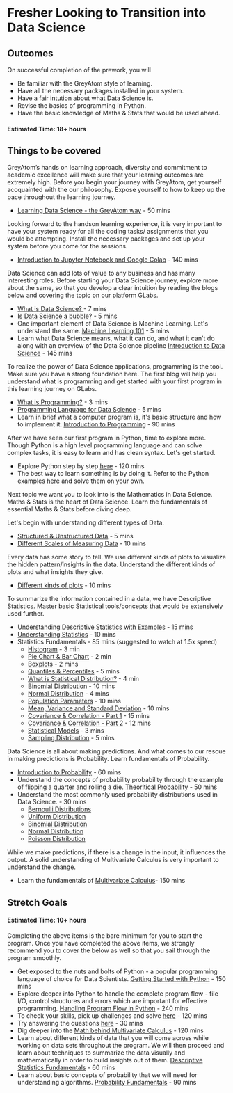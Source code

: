 # Fresher Looking to Transition into Data Science

## Outcomes

On successful completion of the prework, you will

* Be familiar with the GreyAtom style of learning.
* Have all the necessary packages installed in your system.
* Have a fair intution about what Data Science is.
* Revise the basics of programming in Python.
* Have the basic knowledge of Maths & Stats that would be used ahead.


#### Estimated Time: 18+ hours

## Things to be covered

GreyAtom’s hands on learning approach, diversity and commitment to academic excellence will make sure that your learning outcomes are extremely high. Before you begin your journey with GreyAtom, get yourself accquainted with the our philosophy. Expose yourself to how to keep up the pace throughout the learning journey. 
* [Learning Data Science - the GreyAtom way](https://ga.greyatom.com/fs/learn/programs/pre-work-data-science-masters-program-9/concepts/learning-data-science-the-greyatom-way/topics/welcome-4) - 50 mins

Looking forward to the handson learning experience, it is very important to have your system ready for all the coding tasks/ assignments that you would be attempting. Install the necessary packages and set up your system before you come for the sessions. 
* [Introduction to Jupyter Notebook and Google Colab](https://ga.greyatom.com/fs/learn/programs/pre-work-data-science-masters-program-9/concepts/introduction-to-jupyter-notebook-and-google-colab/topics/installation-setting-up-your-local-system-6) - 140 mins

Data Science can add lots of value to any business and has many interesting roles. Before starting your Data Science journey, explore more about the same, so that you develop a clear intuition by reading the blogs below and covering the topic on our platform GLabs.
* [What is Data Science? ](https://hackernoon.com/what-on-earth-is-data-science-eb1237d8cb37) - 7 mins 
* [Is Data Science a bubble?](https://hackernoon.com/is-data-science-a-bubble-c70ceac0f264) - 5 mins
* One important element of Data Science is Machine Learning. Let's understand the same. [Machine Learning 101](https://hackernoon.com/the-simplest-explanation-of-machine-learning-youll-ever-read-bebc0700047c) - 5 mins
* Learn what Data Science means, what it can do, and what it can't do along with an overview of the Data Science pipeline [Introduction to Data Science](https://ga.greyatom.com/fs/learn/programs/pre-work-data-science-masters-program-9/concepts/introduction-to-data-science/topics/tech-industry-use-cases-4) - 145 mins

To realize the power of Data Science applications, programming is the tool. Make sure you have a strong foundation here. The first blog will help you understand what is programming and get started with your first program in this learning journey on GLabs.
* [What is Programming?](https://runestone.academy/runestone/books/published/pythonds/Introduction/WhatIsProgramming.html) - 3 mins
* [Programming Language for Data Science](https://datascience.berkeley.edu/blog/python-data-science/) - 5 mins
* Learn in brief what a computer program is, it's basic structure and how to implement it. [Introduction to Programming](https://ga.greyatom.com/fs/learn/programs/pre-work-data-science-masters-program-9/concepts/introduction-to-programming-8/topics/computer-program-8) - 90 mins

After we have seen our first program in Python, time to explore more. Though Python is a high level programming language and can solve complex tasks, it is easy to learn and has clean syntax. Let's get started.

* Explore Python step by step [here](https://www.programiz.com/python-programming) - 120 mins
* The best way to learn something is by doing it. Refer to the Python examples [here](https://www.geeksforgeeks.org/python-program-to-add-two-numbers/) and solve them on your own.


Next topic we want you to look into is the Mathematics in Data Science. Maths & Stats is the heart of Data Science. Learn the fundamentals of essential Maths & Stats before diving deep.

Let's begin with understanding different types of Data. 
* [Structured & Unstructured Data](https://learn.g2.com/structured-vs-unstructured-data) - 5 mins
* [Different Scales of Measuring Data](https://www.mymarketresearchmethods.com/types-of-data-nominal-ordinal-interval-ratio/) - 10 mins

Every data has some story to tell. We use different kinds of plots to visualize the hidden pattern/insights in the data. Understand the different kinds of plots and what insights they give.
* [Different kinds of plots](https://chartio.com/learn/charts/essential-chart-types-for-data-visualization/) - 10 mins

To summarize the information contained in a data, we have Descriptive Statistics. Master basic Statistical tools/concepts that would be extensively used further.
* [Understanding Descriptive Statistics with Examples](http://intellspot.com/descriptive-statistics-examples/) - 15 mins
* [Understanding Statistics](https://towardsdatascience.com/statistics-for-people-in-a-hurry-a9613c0ed0b) - 10 mins
* Statistics Fundamentals - 85 mins (suggested to watch at 1.5x speed)
  * [Histogram](https://www.youtube.com/watch?v=qBigTkBLU6g&list=PLblh5JKOoLUK0FLuzwntyYI10UQFUhsY9&index=1) - 3 min
  * [Pie Chart & Bar Chart](https://www.youtube.com/watch?v=RiEZ_hEf96A&list=PLblh5JKOoLUK0FLuzwntyYI10UQFUhsY9&index=16) - 2 min
  * [Boxplots](https://www.youtube.com/watch?v=fHLhBnmwUM0&list=PLblh5JKOoLUK0FLuzwntyYI10UQFUhsY9&index=17) - 2 mins
  * [Quantiles & Percentiles](https://www.youtube.com/watch?v=IFKQLDmRK0Y&list=PLblh5JKOoLUK0FLuzwntyYI10UQFUhsY9&index=25) - 5 mins
  * [What is Statistical Distribution?](https://www.youtube.com/watch?v=oI3hZJqXJuc&list=PLblh5JKOoLUK0FLuzwntyYI10UQFUhsY9&index=2) - 4 min
  * [Binomial Distribution](https://www.youtube.com/watch?v=J8jNoF-K8E8&list=PLblh5JKOoLUK0FLuzwntyYI10UQFUhsY9&index=24) - 10 mins
  * [Normal Distribution](https://www.youtube.com/watch?v=rzFX5NWojp0&list=PLblh5JKOoLUK0FLuzwntyYI10UQFUhsY9&index=3) - 4 mins
  * [Population Parameters](https://www.youtube.com/watch?v=vikkiwjQqfU&list=PLblh5JKOoLUK0FLuzwntyYI10UQFUhsY9&index=4) - 10 mins
  * [Mean, Variance and Standard Deviation](https://www.youtube.com/watch?v=SzZ6GpcfoQY&list=PLblh5JKOoLUK0FLuzwntyYI10UQFUhsY9&index=5) - 10 mins
  * [Covariance & Correlation - Part 1](https://www.youtube.com/watch?v=qtaqvPAeEJY&list=PLblh5JKOoLUK0FLuzwntyYI10UQFUhsY9&index=6) - 15 mins
  * [Covariance & Correlation - Part 2](https://www.youtube.com/watch?v=xZ_z8KWkhXE&list=PLblh5JKOoLUK0FLuzwntyYI10UQFUhsY9&index=7) - 12 mins
  * [Statistical Models](https://www.youtube.com/watch?v=yQhTtdq_y9M&list=PLblh5JKOoLUK0FLuzwntyYI10UQFUhsY9&index=9) - 3 mins
  * [Sampling Distribution](https://www.youtube.com/watch?v=XLCWeSVzHUU&list=PLblh5JKOoLUK0FLuzwntyYI10UQFUhsY9&index=10) - 5 mins


Data Science is all about making predictions. And what comes to our rescue in making predictions is Probability. Learn fundamentals of Probability.
* [Introduction to Probability](https://www.khanacademy.org/math/probability/probability-geometry/probability-basics/a/probability-the-basics) - 60 mins
* Understand the concepts of probability probability through the example of flipping a quarter and rolling a die. [Theoritical Probability](https://www.khanacademy.org/math/ap-statistics/probability-ap/randomness-probability-simulation/v/basic-probability) - 50 mins
* Understand the most commonly used probability distributions used in Data Science.  - 30 mins
  * [Bernoulli Distributions](https://www.khanacademy.org/math/statistics-probability/random-variables-stats-library/binomial-mean-standard-dev-formulas/v/mean-and-variance-of-bernoulli-distribution-example)
  * [Uniform Distribution](https://www.youtube.com/watch?v=izE1dXrH5JA)
  * [Binomial Distribution](https://www.khanacademy.org/math/statistics-probability/random-variables-stats-library/binomial-random-variables/v/binomial-distribution)
  * [Normal Distribution](https://www.khanacademy.org/math/statistics-probability/modeling-distributions-of-data/more-on-normal-distributions/v/introduction-to-the-normal-distribution)
  * [Poisson Distribution](https://www.khanacademy.org/math/statistics-probability/random-variables-stats-library/poisson-distribution/v/poisson-process-1)


While we make predictions, if there is a change in the input, it influences the output. A solid understanding of Multivariate Calculus is very important to understand the change. 
* Learn the fundamentals of [Multivariate Calculus](https://www.youtube.com/watch?v=WUvTyaaNkzM&list=PLZHQObOWTQDMsr9K-rj53DwVRMYO3t5Yr)- 150 mins

## Stretch Goals
#### Estimated Time: 10+ hours

Completing the above items is the bare minimum for you to start the program. Once you have completed the above items, we strongly recommend you to cover the below as well so that you sail through the program smoothly.

* Get exposed  to the nuts and bolts of Python - a popular programming language of choice for Data Scientists. [Getting Started with Python](https://ga.greyatom.com/fs/learn/programs/pre-work-data-science-masters-program-9/concepts/getting-started-with-python/topics/why-python-for-data-science-8) - 150 mins
* Explore deeper into Python to handle the complete program flow -  file I/O, control structures and errors which are important for effective programming. [Handling Program Flow in Python](https://ga.greyatom.com/fs/learn/programs/pre-work-data-science-masters-program-9/concepts/handling-program-flow-in-python/topics/the-if-elif-else-statement-8) - 240 mins
* To check your skills, pick up challenges and solve [here](https://www.hackerrank.com/domains/python) - 120 mins
* Try answering the questions [here](https://programmingwithmosh.com/python/python-exercises-and-questions-for-beginners/) - 30 mins
* Dig deeper into the [Math behind Multivariate Calculus](https://ga.greyatom.com/fs/learn/programs/pre-work-data-science-masters-program-9/concepts/multivariate-calculus/topics/functions-5-3) - 120 mins
* Learn about different kinds of data that you will come across while working on data sets throughout  the program. We will then proceed and learn about techniques to summarize the data visually and mathematically in order to build insights out of them. [Descriptive Statistics Fundamentals](https://ga.greyatom.com/fs/learn/programs/pre-work-data-science-masters-program-9/concepts/descriptive-statistics-fundamentals/topics/types-of-data-9) - 60 mins
* Learn about basic concepts of probability that we will need for understanding algorithms. [Probability Fundamentals](https://ga.greyatom.com/fs/learn/programs/pre-work-data-science-masters-program-9/concepts/probability-fundamentals/topics/big-picture-of-probability-6) - 90 mins

